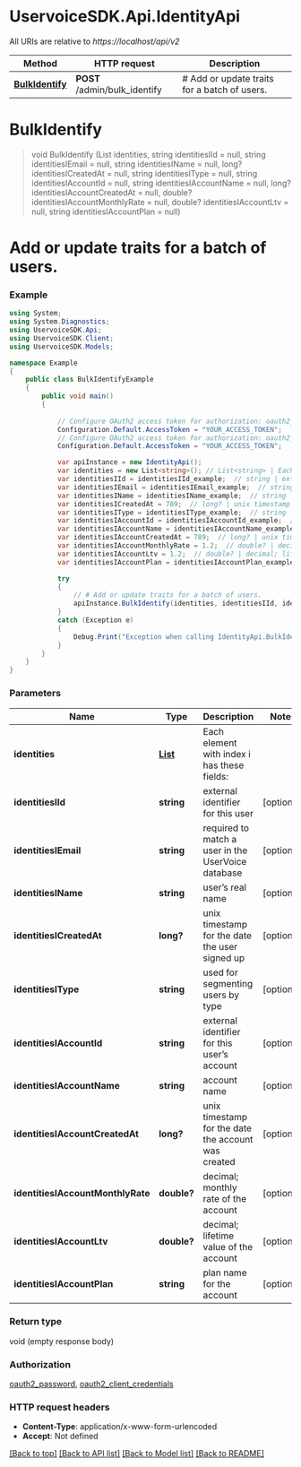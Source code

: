 # UservoiceSDK.Api.IdentityApi

All URIs are relative to *https://localhost/api/v2*

Method | HTTP request | Description
------------- | ------------- | -------------
[**BulkIdentify**](IdentityApi.md#bulkidentify) | **POST** /admin/bulk_identify | # Add or update traits for a batch of users.


<a name="bulkidentify"></a>
# **BulkIdentify**
> void BulkIdentify (List<string> identities, string identitiesIId = null, string identitiesIEmail = null, string identitiesIName = null, long? identitiesICreatedAt = null, string identitiesIType = null, string identitiesIAccountId = null, string identitiesIAccountName = null, long? identitiesIAccountCreatedAt = null, double? identitiesIAccountMonthlyRate = null, double? identitiesIAccountLtv = null, string identitiesIAccountPlan = null)

# Add or update traits for a batch of users.

### Example
```csharp
using System;
using System.Diagnostics;
using UservoiceSDK.Api;
using UservoiceSDK.Client;
using UservoiceSDK.Models;

namespace Example
{
    public class BulkIdentifyExample
    {
        public void main()
        {
            
            // Configure OAuth2 access token for authorization: oauth2_password
            Configuration.Default.AccessToken = "YOUR_ACCESS_TOKEN";
            // Configure OAuth2 access token for authorization: oauth2_client_credentials
            Configuration.Default.AccessToken = "YOUR_ACCESS_TOKEN";

            var apiInstance = new IdentityApi();
            var identities = new List<string>(); // List<string> | Each element with index i has these fields:
            var identitiesIId = identitiesIId_example;  // string | external identifier for this user (optional) 
            var identitiesIEmail = identitiesIEmail_example;  // string | required to match a user in the UserVoice database (optional) 
            var identitiesIName = identitiesIName_example;  // string | user’s real name (optional) 
            var identitiesICreatedAt = 789;  // long? | unix timestamp for the date the user signed up (optional) 
            var identitiesIType = identitiesIType_example;  // string | used for segmenting users by type (optional) 
            var identitiesIAccountId = identitiesIAccountId_example;  // string | external identifier for this user’s account (optional) 
            var identitiesIAccountName = identitiesIAccountName_example;  // string | account name (optional) 
            var identitiesIAccountCreatedAt = 789;  // long? | unix timestamp for the date the account was created (optional) 
            var identitiesIAccountMonthlyRate = 1.2;  // double? | decimal; monthly rate of the account (optional) 
            var identitiesIAccountLtv = 1.2;  // double? | decimal; lifetime value of the account (optional) 
            var identitiesIAccountPlan = identitiesIAccountPlan_example;  // string | plan name for the account (optional) 

            try
            {
                // # Add or update traits for a batch of users.
                apiInstance.BulkIdentify(identities, identitiesIId, identitiesIEmail, identitiesIName, identitiesICreatedAt, identitiesIType, identitiesIAccountId, identitiesIAccountName, identitiesIAccountCreatedAt, identitiesIAccountMonthlyRate, identitiesIAccountLtv, identitiesIAccountPlan);
            }
            catch (Exception e)
            {
                Debug.Print("Exception when calling IdentityApi.BulkIdentify: " + e.Message );
            }
        }
    }
}
```

### Parameters

Name | Type | Description  | Notes
------------- | ------------- | ------------- | -------------
 **identities** | [**List<string>**](string.md)| Each element with index i has these fields: | 
 **identitiesIId** | **string**| external identifier for this user | [optional] 
 **identitiesIEmail** | **string**| required to match a user in the UserVoice database | [optional] 
 **identitiesIName** | **string**| user’s real name | [optional] 
 **identitiesICreatedAt** | **long?**| unix timestamp for the date the user signed up | [optional] 
 **identitiesIType** | **string**| used for segmenting users by type | [optional] 
 **identitiesIAccountId** | **string**| external identifier for this user’s account | [optional] 
 **identitiesIAccountName** | **string**| account name | [optional] 
 **identitiesIAccountCreatedAt** | **long?**| unix timestamp for the date the account was created | [optional] 
 **identitiesIAccountMonthlyRate** | **double?**| decimal; monthly rate of the account | [optional] 
 **identitiesIAccountLtv** | **double?**| decimal; lifetime value of the account | [optional] 
 **identitiesIAccountPlan** | **string**| plan name for the account | [optional] 

### Return type

void (empty response body)

### Authorization

[oauth2_password](../README.md#oauth2_password), [oauth2_client_credentials](../README.md#oauth2_client_credentials)

### HTTP request headers

 - **Content-Type**: application/x-www-form-urlencoded
 - **Accept**: Not defined

[[Back to top]](#) [[Back to API list]](../README.md#documentation-for-api-endpoints) [[Back to Model list]](../README.md#documentation-for-models) [[Back to README]](../README.md)

